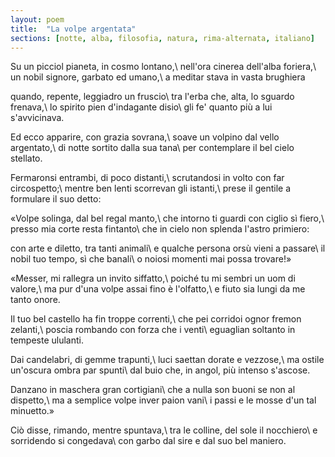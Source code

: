 ```yaml
---
layout: poem
title:  "La volpe argentata"
sections: [notte, alba, filosofia, natura, rima-alternata, italiano]
---
```


Su un picciol pianeta, in cosmo lontano,\\
nell'ora cinerea dell'alba foriera,\\
un nobil signore, garbato ed umano,\\
a meditar stava in vasta brughiera

quando, repente, leggiadro un fruscio\\
tra l'erba che, alta, lo sguardo frenava,\\
lo spirito pien d'indagante disio\\
gli fe' quanto più a lui s'avvicinava.

Ed ecco apparire, con grazia sovrana,\\
soave un volpino dal vello argentato,\\
di notte sortito dalla sua tana\\
per contemplare il bel cielo stellato.

Fermaronsi entrambi, di poco distanti,\\
scrutandosi in volto con far circospetto;\\
mentre ben lenti scorrevan gli istanti,\\
prese il gentile a formulare il suo detto:

«Volpe solinga, dal bel regal manto,\\
che intorno ti guardi con ciglio sì fiero,\\
presso mia corte resta fintanto\\
che in cielo non splenda l'astro primiero:

con arte e diletto, tra tanti animali\\
e qualche persona orsù vieni a passare\\
il nobil tuo tempo, sì che banali\\
o noiosi momenti mai possa trovare!»

«Messer, mi rallegra un invito siffatto,\\
poiché tu mi sembri un uom di valore,\\
ma pur d'una volpe assai fino è l'olfatto,\\
e fiuto sia lungi da me tanto onore.

Il tuo bel castello ha fin troppe correnti,\\
che pei corridoi ognor fremon zelanti,\\
poscia rombando con forza che i venti\\
eguaglian soltanto in tempeste ululanti.

Dai candelabri, di gemme trapunti,\\
luci saettan dorate e vezzose,\\
ma ostile un'oscura ombra par spunti\\
dal buio che, in angol, più intenso s'ascose.

Danzano in maschera gran cortigiani\\
che a nulla son buoni se non al dispetto,\\
ma a semplice volpe inver paion vani\\
i passi e le mosse d'un tal minuetto.»

Ciò disse, rimando, mentre spuntava,\\
tra le colline, del sole il nocchiero\\
e sorridendo si congedava\\
con garbo dal sire e dal suo bel maniero.
